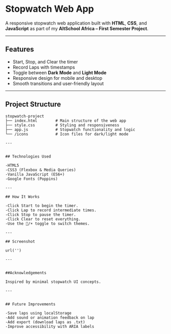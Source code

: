 # Stopwatch Web App

A responsive stopwatch web application built with **HTML**, **CSS**, and **JavaScript** as part of my **AltSchool Africa – First Semester Project**.

---

## Features

- Start, Stop, and Clear the timer
- Record Laps with timestamps
- Toggle between **Dark Mode** and **Light Mode**
- Responsive design for mobile and desktop
- Smooth transitions and user-friendly layout

---

## Project Structure

```plaintext
stopwatch-project
├── index.html        # Main structure of the web app
├── style.css         # Styling and responsiveness
├── app.js            # Stopwatch functionality and logic
└── /icons            # Icon files for dark/light mode

---


## Technologies Used

-HTML5
-CSS3 (Flexbox & Media Queries)
-Vanilla JavaScript (ES6+)
-Google Fonts (Poppins)

---

## How It Works

-Click Start to begin the timer.
-Click Lap to record intermediate times.
-Click Stop to pause the timer.
-Click Clear to reset everything.
-Use the 🌙/☀️ toggle to switch themes.

---

## Screenshot

url('')

---


##Acknowledgements

Inspired by minimal stopwatch UI concepts.

---


## Future Improvements

-Save laps using localStorage
-Add sound or animation feedback on lap
-Add export (download laps as .txt)
-Improve accessibility with ARIA labels